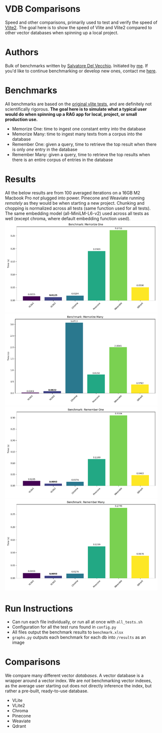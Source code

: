 # VDB Comparisons
Speed and other comparisons, primarily used to test and verify the speed of [Vlite2](https://github.com/raydelvecchio/vlite-v2). The goal here is to show the speed
of Vlite and Vlite2 compared to other vector databases when spinning up a local project. 

# Authors
Bulk of benchmarks written by [Salvatore Del Vecchio](https://github.com/saldelv). Initiated by [me](https://github.com/raydelvecchio). If you'd like to
continue benchmarking or develop new ones, contact me [here](mailto:ray@cerebralvalley.ai).

# Benchmarks
All benchmarks are based on the [original vlite tests](https://github.com/sdan/vlite/blob/master/tests/bench.py), and are definitely not scientifically rigorous. **The
goal here is to simulate what a typical user would do when spinning up a RAG app for local, project, or small production use.** 
* Memorize One: time to ingest one constant entry into the database
* Memorize Many: time to ingest many texts from a corpus into the database
* Remember One: given a query, time to retrieve the top result when there is only *one* entry in the database
* Remember Many: given a query, time to retrieve the top results when there is an entire corpus of entries in the database

# Results
All the below results are from 100 averaged iterations on a 16GB M2 Macbook Pro *not* plugged into power. Pinecone and Weaviate running *remotely* as 
they would be when starting a new project. Chunking and chopping is normalized across all tests (same function used for all tests). The same embedding model
(all-MiniLM-L6-v2) used across all tests as well (except chroma, where default embedding function used).
![Memorize One](./results/benchmark_1_Memorize%20One.png)
![Memorize Many](./results/benchmark_3_Memorize%20Many.png)
![Remember One](./results/benchmark_2_Remember%20One.png)
![Remember Many](./results/benchmark_4_Remember%20Many.png)

# Run Instructions
* Can run each file individually, or run all at once with `all_tests.sh`
* Configuration for all the test runs found in `config.py`
* All files output the benchmark results to `benchmark.xlsx`
* `graphs.py` outputs each benchmark for each db into `/results` as an image

# Comparisons
We compare many different vector *databases*. A vector database is a wrapper around a vector index. We are *not* benchmarking vector indexes, as the
average user starting out does not directly inference the index, but rather a pre-built, ready-to-use database.
* VLite
* VLite2
* Chroma
* Pinecone
* Weaviate
* Qdrant
